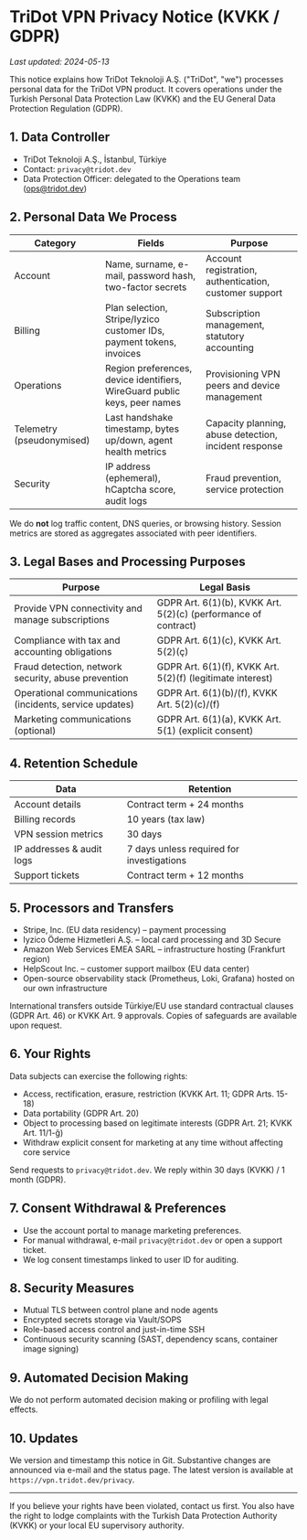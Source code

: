 # TriDot VPN Privacy Notice (KVKK / GDPR)

_Last updated: 2024-05-13_

This notice explains how TriDot Teknoloji A.Ş. ("TriDot", "we") processes personal data for the TriDot VPN product. It covers operations under the Turkish Personal Data Protection Law (KVKK) and the EU General Data Protection Regulation (GDPR).

## 1. Data Controller
- TriDot Teknoloji A.Ş., İstanbul, Türkiye
- Contact: `privacy@tridot.dev`
- Data Protection Officer: delegated to the Operations team (ops@tridot.dev)

## 2. Personal Data We Process
| Category | Fields | Purpose |
| --- | --- | --- |
| Account | Name, surname, e-mail, password hash, two-factor secrets | Account registration, authentication, customer support |
| Billing | Plan selection, Stripe/Iyzico customer IDs, payment tokens, invoices | Subscription management, statutory accounting |
| Operations | Region preferences, device identifiers, WireGuard public keys, peer names | Provisioning VPN peers and device management |
| Telemetry (pseudonymised) | Last handshake timestamp, bytes up/down, agent health metrics | Capacity planning, abuse detection, incident response |
| Security | IP address (ephemeral), hCaptcha score, audit logs | Fraud prevention, service protection |

We do **not** log traffic content, DNS queries, or browsing history. Session metrics are stored as aggregates associated with peer identifiers.

## 3. Legal Bases and Processing Purposes
| Purpose | Legal Basis |
| --- | --- |
| Provide VPN connectivity and manage subscriptions | GDPR Art. 6(1)(b), KVKK Art. 5(2)(c) (performance of contract) |
| Compliance with tax and accounting obligations | GDPR Art. 6(1)(c), KVKK Art. 5(2)(ç) |
| Fraud detection, network security, abuse prevention | GDPR Art. 6(1)(f), KVKK Art. 5(2)(f) (legitimate interest) |
| Operational communications (incidents, service updates) | GDPR Art. 6(1)(b)/(f), KVKK Art. 5(2)(c)/(f) |
| Marketing communications (optional) | GDPR Art. 6(1)(a), KVKK Art. 5(1) (explicit consent) |

## 4. Retention Schedule
| Data | Retention |
| --- | --- |
| Account details | Contract term + 24 months |
| Billing records | 10 years (tax law) |
| VPN session metrics | 30 days |
| IP addresses & audit logs | 7 days unless required for investigations |
| Support tickets | Contract term + 12 months |

## 5. Processors and Transfers
- Stripe, Inc. (EU data residency) – payment processing
- Iyzico Ödeme Hizmetleri A.Ş. – local card processing and 3D Secure
- Amazon Web Services EMEA SARL – infrastructure hosting (Frankfurt region)
- HelpScout Inc. – customer support mailbox (EU data center)
- Open-source observability stack (Prometheus, Loki, Grafana) hosted on our own infrastructure

International transfers outside Türkiye/EU use standard contractual clauses (GDPR Art. 46) or KVKK Art. 9 approvals. Copies of safeguards are available upon request.

## 6. Your Rights
Data subjects can exercise the following rights:
- Access, rectification, erasure, restriction (KVKK Art. 11; GDPR Arts. 15-18)
- Data portability (GDPR Art. 20)
- Object to processing based on legitimate interests (GDPR Art. 21; KVKK Art. 11/1-ğ)
- Withdraw explicit consent for marketing at any time without affecting core service

Send requests to `privacy@tridot.dev`. We reply within 30 days (KVKK) / 1 month (GDPR).

## 7. Consent Withdrawal & Preferences
- Use the account portal to manage marketing preferences.
- For manual withdrawal, e-mail `privacy@tridot.dev` or open a support ticket.
- We log consent timestamps linked to user ID for auditing.

## 8. Security Measures
- Mutual TLS between control plane and node agents
- Encrypted secrets storage via Vault/SOPS
- Role-based access control and just-in-time SSH
- Continuous security scanning (SAST, dependency scans, container image signing)

## 9. Automated Decision Making
We do not perform automated decision making or profiling with legal effects.

## 10. Updates
We version and timestamp this notice in Git. Substantive changes are announced via e-mail and the status page. The latest version is available at `https://vpn.tridot.dev/privacy`.

---
If you believe your rights have been violated, contact us first. You also have the right to lodge complaints with the Turkish Data Protection Authority (KVKK) or your local EU supervisory authority.
